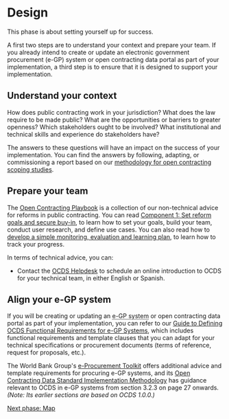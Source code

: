 # Design

This phase is about setting yourself up for success.

A first two steps are to understand your context and prepare your team. If you already intend to create or update an electronic government procurement (e-GP) system or open contracting data portal as part of your implementation, a third step is to ensure that it is designed to support your implementation.

## Understand your context

How does public contracting work in your jurisdiction? What does the law require to be made public? What are the opportunities or barriers to greater openness? Which stakeholders ought to be involved? What institutional and technical skills and experience do stakeholders have?

The answers to these questions will have an impact on the success of your implementation. You can find the answers by following, adapting, or commissioning a report based on our [methodology for open contracting scoping studies](https://www.open-contracting.org/resources/methodology-open-contracting-scoping-studies/).

## Prepare your team

The [Open Contracting Playbook](https://docs.google.com/document/d/1qRb171Ps-CZdyk5fXlEyo-lxKaVbJtzIP7iyjbfUyU0/edit) is a collection of our non-technical advice for reforms in public contracting. You can read [Component 1: Set reform goals and secure buy-in](https://docs.google.com/document/d/1qRb171Ps-CZdyk5fXlEyo-lxKaVbJtzIP7iyjbfUyU0/edit#heading=h.5fyh9snz6r8e), to learn how to set your goals, build your team, conduct user research, and define use cases. You can also read how to [develop a simple monitoring, evaluation and learning plan](https://docs.google.com/document/d/1qRb171Ps-CZdyk5fXlEyo-lxKaVbJtzIP7iyjbfUyU0/edit#heading=h.pne882a3fj44), to learn how to track your progress.

In terms of technical advice, you can:

* Contact the [OCDS Helpdesk](../../support/index) to schedule an online introduction to OCDS for your technical team, in either English or Spanish.

## Align your e-GP system

If you will be creating or updating an <abbr title="electronic government procurement system">e-GP system</abbr> or open contracting data portal as part of your implementation, you can refer to our [Guide to Defining OCDS Functional Requirements for e-GP Systems](https://www.open-contracting.org/resources/guide-defining-open-contracting-data-standard-functional-requirements-electronic-government-procurement-systems/), which includes functional requirements and template clauses that you can adapt for your technical specifications or procurement documents (terms of reference, request for proposals, etc.).

The World Bank Group's [e-Procurement Toolkit](http://www.eprocurementtoolkit.org/) offers additional advice and template requirements for procuring e-GP systems, and its [Open Contracting Data Standard Implementation Methodology](http://www.eprocurementtoolkit.org/sites/default/files/2016-11/OCDS_Implemetation_Methodology_0.pdf#page=27) has guidance relevant to OCDS in e-GP systems from section 3.2.3 on page 27 onwards. *(Note: Its earlier sections are based on OCDS 1.0.0.)*

[Next phase: Map](map)

